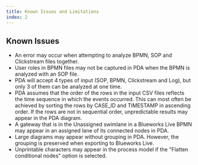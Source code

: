 ```yaml
---
title: Known Issues and Limitations
index: 2
---
```


## Known Issues

- An error may occur when attempting to analyze BPMN, SOP and Clickstream files together.
- User roles in BPMN files may not be captured in PDA when the BPMN is analyzed with an SOP file.
- PDA will accept 4 types of input (SOP, BPMN, Clickstream and Log), but only 3 of them can be analyzed at one time.
- PDA assumes that the order of the rows in the input CSV files reflects the time sequence in which the events occurred. This can most often be achieved by sorting the rows by CASE_ID and TIMESTAMP in ascending order. If the rows are not in sequential order, unpredictable results may appear in the PDA diagram.
- A gateway that is in the Unassigned swimlane in a Blueworks Live BPMN may appear in an assigned lane of its connected nodes in PDA.
- Large diagrams may appear without grouping in PDA. However, the grouping is preserved when exporting to Blueworks Live.
- Unprintable characters may appear in the process model if the "Flatten conditional nodes" option is selected.
